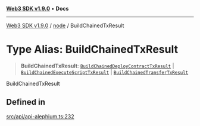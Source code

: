 [**Web3 SDK v1.9.0**](../../../README.md) • **Docs**

***

[Web3 SDK v1.9.0](../../../globals.md) / [node](../README.md) / BuildChainedTxResult

# Type Alias: BuildChainedTxResult

> **BuildChainedTxResult**: [`BuildChainedDeployContractTxResult`](../interfaces/BuildChainedDeployContractTxResult.md) \| [`BuildChainedExecuteScriptTxResult`](../interfaces/BuildChainedExecuteScriptTxResult.md) \| [`BuildChainedTransferTxResult`](../interfaces/BuildChainedTransferTxResult.md)

BuildChainedTxResult

## Defined in

[src/api/api-alephium.ts:232](https://github.com/Mystic-Nayy/alephium-web3/blob/c1afd789a197ce5fe21f08c2965942090157c33d/packages/web3/src/api/api-alephium.ts#L232)
